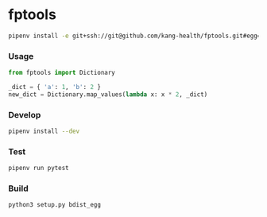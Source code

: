 # fptools

```bash
pipenv install -e git+ssh://git@github.com/kang-health/fptools.git#egg=fptools
```

### Usage

```python
from fptools import Dictionary

_dict = { 'a': 1, 'b': 2 }
new_dict = Dictionary.map_values(lambda x: x * 2, _dict)
```

### Develop

```bash 
pipenv install --dev
```

### Test

```bash
pipenv run pytest
```

### Build

```bash
python3 setup.py bdist_egg
```
